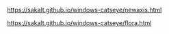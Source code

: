 https://sakalt.github.io/windows-catseye/newaxis.html

https://sakalt.github.io/windows-catseye/flora.html

